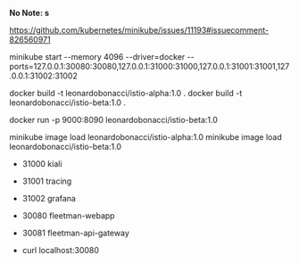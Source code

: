 **No Note: s**

https://github.com/kubernetes/minikube/issues/11193#issuecomment-826560971

minikube start --memory 4096 --driver=docker --ports=127.0.0.1:30080:30080,127.0.0.1:31000:31000,127.0.0.1:31001:31001,127.0.0.1:31002:31002

docker build -t leonardobonacci/istio-alpha:1.0 .
docker build -t leonardobonacci/istio-beta:1.0 .

docker run -p 9000:8090 leonardobonacci/istio-beta:1.0

minikube image load leonardobonacci/istio-alpha:1.0
minikube image load leonardobonacci/istio-beta:1.0

* 31000 kiali
* 31001 tracing
* 31002 grafana
* 30080 fleetman-webapp
* 30081 fleetman-api-gateway

* curl localhost:30080
